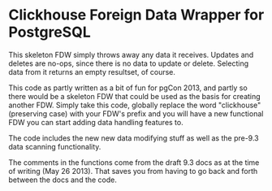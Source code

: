 # Clickhouse Foreign Data Wrapper for PostgreSQL

This skeleton FDW simply throws away any data it receives. Updates and deletes
are no-ops, since there is no data to update or delete. Selecting data from it 
returns an empty resultset, of course.

This code as partly written as a bit of fun for pgCon 2013, and partly so there
would be a skeleton FDW that could be used as the basis for creating another
FDW. Simply take this code, globally replace the word "clickhouse" (preserving
case) with your FDW's prefix and you will have a new functional FDW you can
start adding data handling features to.

The code includes the new new data modifying stuff as well as the pre-9.3 data
scanning functionality.

The comments in the functions come from the draft 9.3 docs as at the time of
writing (May 26 2013). That saves you from having to go back and forth
between the docs and the code.
